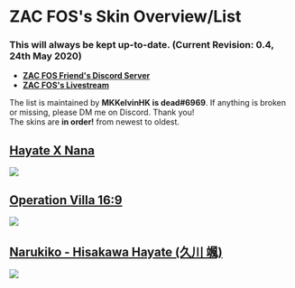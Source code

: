 # **ZAC FOS's Skin Overview/List**
### This will always be kept up-to-date. (Current Revision: 0.4, 24th May 2020)

* [**ZAC FOS Friend's Discord Server**](https://discord.gg/kbav6BW)  
* [**ZAC FOS's Livestream**](https://twitch.tv/zacfos)

The list is maintained by **MKKelvinHK is dead#6969**. If anything is broken or missing, please DM me on Discord. Thank you!  
The skins are **in order!** from newest to oldest.  

## [**Hayate X Nana**](http://www.mediafire.com/file/efqz9lm96y73o8o/Hayate_X_Nana.osk/file)
![](https://i.imgur.com/)

## [**Operation Villa 16:9**](http://www.mediafire.com/file/0k58fbi6ljp0g7t/Operation_Villa_16-9.osk/file)
![](https://i.imgur.com/e6RFz14.jpg)

## [**Narukiko - Hisakawa Hayate (久川 颯)**](http://www.mediafire.com/file/8j7uscgyc1n0wc0/-_%2523_Narukiko_-_Hisakawa_Hayate_%2528%25E4%25B9%2585%25E5%25B7%259D_%25E9%25A2%25AF%2529_-.osk/file)
![](https://i.imgur.com/IS5aESR.jpg)
